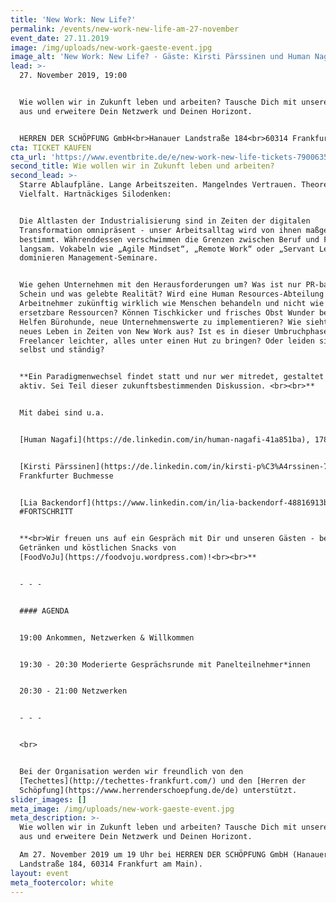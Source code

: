 ```yaml
---
title: 'New Work: New Life?'
permalink: /events/new-work-new-life-am-27-november
event_date: 27.11.2019
image: /img/uploads/new-work-gaeste-event.jpg
image_alt: 'New Work: New Life? - Gäste: Kirsti Pärssinen und Human Nagafi'
lead: >-
  27. November 2019, 19:00


  Wie wollen wir in Zukunft leben und arbeiten? Tausche Dich mit unseren Gästen
  aus und erweitere Dein Netzwerk und Deinen Horizont.


  HERREN DER SCHÖPFUNG GmbH<br>Hanauer Landstraße 184<br>60314 Frankfurt am Main
cta: TICKET KAUFEN
cta_url: 'https://www.eventbrite.de/e/new-work-new-life-tickets-79006351123'
second_title: Wie wollen wir in Zukunft leben und arbeiten?
second_lead: >-
  Starre Ablaufpläne. Lange Arbeitszeiten. Mangelndes Vertrauen. Theoretische
  Vielfalt. Hartnäckiges Silodenken:


  Die Altlasten der Industrialisierung sind in Zeiten der digitalen
  Transformation omnipräsent - unser Arbeitsalltag wird von ihnen maßgeblich
  bestimmt. Währenddessen verschwimmen die Grenzen zwischen Beruf und Freizeit
  langsam. Vokabeln wie „Agile Mindset“, „Remote Work“ oder „Servant Leadership“
  dominieren Management-Seminare.


  Wie gehen Unternehmen mit den Herausforderungen um? Was ist nur PR-basierter
  Schein und was gelebte Realität? Wird eine Human Resources-Abteilung
  Arbeitnehmer zukünftig wirklich wie Menschen behandeln und nicht wie
  ersetzbare Ressourcen? Können Tischkicker und frisches Obst Wunder bewirken?
  Helfen Bürohunde, neue Unternehmenswerte zu implementieren? Wie sieht ein
  neues Leben in Zeiten von New Work aus? Ist es in dieser Umbruchphase für
  Freelancer leichter, alles unter einen Hut zu bringen? Oder leiden sie frei,
  selbst und ständig?


  **Ein Pa­ra­dig­men­wech­sel findet statt und nur wer mitredet, gestaltet ihn
  aktiv. Sei Teil dieser zukunftsbestimmenden Diskussion. <br><br>**


  Mit dabei sind u.a.


  [Human Nagafi](https://de.linkedin.com/in/human-nagafi-41a851ba), 1789


  [Kirsti Pärssinen](https://de.linkedin.com/in/kirsti-p%C3%A4rssinen-740540a0),
  Frankfurter Buchmesse


  [Lia Backendorf](https://www.linkedin.com/in/lia-backendorf-48816913b/),
  #FORTSCHRITT 


  **<br>Wir freuen uns auf ein Gespräch mit Dir und unseren Gästen - bei
  Getränken und köstlichen Snacks von
  [FoodVoJu](https://foodvoju.wordpress.com)!<br><br>**


  - - -


  #### AGENDA


  19:00 Ankommen, Netzwerken & Willkommen


  19:30 - 20:30 Moderierte Gesprächsrunde mit Panelteilnehmer*innen


  20:30 - 21:00 Netzwerken


  - - -


  <br>


  Bei der Organisation werden wir freundlich von den
  [Techettes](http://techettes-frankfurt.com/) und den [Herren der
  Schöpfung](https://www.herrenderschoepfung.de/de) unterstützt.
slider_images: []
meta_image: /img/uploads/new-work-gaeste-event.jpg
meta_description: >-
  Wie wollen wir in Zukunft leben und arbeiten? Tausche Dich mit unseren Gästen
  aus und erweitere Dein Netzwerk und Deinen Horizont.

  Am 27. November 2019 um 19 Uhr bei HERREN DER SCHÖPFUNG GmbH (Hanauer
  Landstraße 184, 60314 Frankfurt am Main).
layout: event
meta_footercolor: white
---
```


